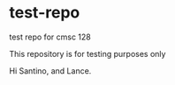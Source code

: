 # test-repo
test repo for cmsc 128

This repository is for testing purposes only

Hi Santino, and Lance.

